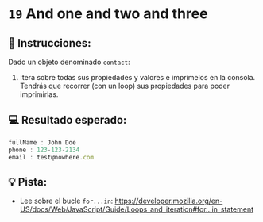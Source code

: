 # `19` And one and two and three

## 📝 Instrucciones:

Dado un objeto denominado `contact`:

1. Itera sobre todas sus propiedades y valores e imprímelos en la consola. Tendrás que recorrer (con un loop) sus propiedades para poder imprimirlas.

## 💻 Resultado esperado:

```js
fullName : John Doe
phone : 123-123-2134
email : test@nowhere.com
```

## 💡 Pista:

+ Lee sobre el bucle `for...in`: https://developer.mozilla.org/en-US/docs/Web/JavaScript/Guide/Loops_and_iteration#for...in_statement
